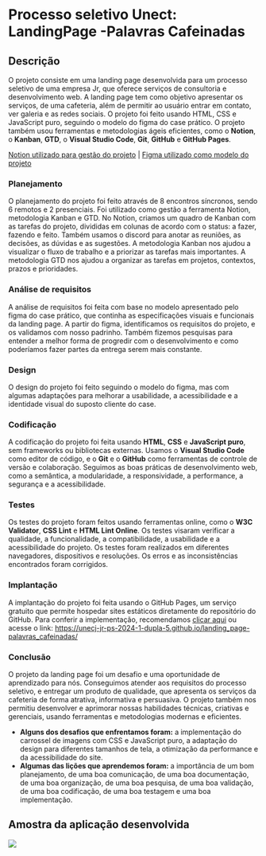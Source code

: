 # Processo seletivo Unect: LandingPage -Palavras Cafeinadas

## Descrição
O projeto consiste em uma landing page desenvolvida para um processo seletivo de uma empresa Jr, que oferece serviços de consultoria e desenvolvimento web. A landing page tem como objetivo apresentar os serviços, de uma cafeteria, além de permitir ao usuário entrar em contato, ver galeria e as redes sociais. O projeto foi feito usando HTML, CSS e JavaScript puro, seguindo o modelo do figma do case prático. O projeto também usou ferramentas e metodologias ágeis eficientes, como o **Notion**, o **Kanban**, **GTD**, o **Visual Studio Code**, **Git**, **GitHub** e **GitHub Pages**.


[Notion utilizado para gestão do projeto](https://educated-pull-494.notion.site/ed8595e8fbe4492ab73648928019f147?v=ac61dbce385e4fbb93de408a0733530e&pvs=4) | [Figma utilizado como modelo do projeto](https://www.figma.com/file/FkBGAlnBsLNp3lZxVlUMTb/PS-2024_1---Palavras-Cafeinadas-(Landing-Page)-(Copy)?type=design&node-id=0%3A1&mode=design&t=zVmSS4KHwc9YVqS3-1)


### Planejamento
O planejamento do projeto foi feito através de 8 encontros síncronos, sendo 6 remotos e 2 presenciais. Foi utilizado como gestão a ferramenta Notion, metodologia Kanban e GTD. No Notion, criamos um quadro de Kanban com as tarefas do projeto, divididas em colunas de acordo com o status: a fazer, fazendo e feito. Também usamos o discord para anotar as reuniões, as decisões, as dúvidas e as sugestões. A metodologia Kanban nos ajudou a visualizar o fluxo de trabalho e a priorizar as tarefas mais importantes. A metodologia GTD nos ajudou a organizar as tarefas em projetos, contextos, prazos e prioridades.

### Análise de requisitos
A análise de requisitos foi feita com base no modelo apresentado pelo figma do case prático, que continha as especificações visuais e funcionais da landing page. A partir do figma, identificamos os requisitos do projeto, e os validamos com nosso padrinho. Também fizemos pesquisas para entender a melhor forma de progredir com o desenvolvimento e como poderíamos fazer partes da entrega serem mais constante.

### Design
O design do projeto foi feito seguindo o modelo do figma, mas com algumas adaptações para melhorar a usabilidade, a acessibilidade e a identidade visual do suposto cliente do case.

### Codificação
A codificação do projeto foi feita usando **HTML**, **CSS** e **JavaScript puro**, sem frameworks ou bibliotecas externas. Usamos o **Visual Studio Code** como editor de código, e o **Git** e o **GitHub** como ferramentas de controle de versão e colaboração. Seguimos as boas práticas de desenvolvimento web, como a semântica, a modularidade, a responsividade, a performance, a segurança e a acessibilidade.

### Testes
Os testes do projeto foram feitos usando ferramentas online, como o **W3C Validator**, **CSS Lint** e **HTML Lint Online**. Os testes visaram verificar a qualidade, a funcionalidade, a compatibilidade, a usabilidade e a acessibilidade do projeto. Os testes foram realizados em diferentes navegadores, dispositivos e resoluções. Os erros e as inconsistências encontrados foram corrigidos.

### Implantação
A implantação do projeto foi feita usando o GitHub Pages, um serviço gratuito que permite hospedar sites estáticos diretamente do repositório do GitHub.
Para conferir a implementação, recomendamos [clicar aqui](https://unecj-jr-ps-2024-1-dupla-5.github.io/landing_page-palavras_cafeinadas/) ou acesse o link: https://unecj-jr-ps-2024-1-dupla-5.github.io/landing_page-palavras_cafeinadas/

### Conclusão
O projeto da landing page foi um desafio e uma oportunidade de aprendizado para nós. Conseguimos atender aos requisitos do processo seletivo, e entregar um produto de qualidade, que apresenta os serviços da cafeteria de forma atrativa, informativa e persuasiva. O projeto também nos permitiu desenvolver e aprimorar nossas habilidades técnicas, criativas e gerenciais, usando ferramentas e metodologias modernas e eficientes. 
* **Alguns dos desafios que enfrentamos foram:** a implementação do carrossel de imagens com CSS e JavaScript puro, a adaptação do design para diferentes tamanhos de tela, a otimização da performance e da acessibilidade do site. 
* **Algumas das lições que aprendemos foram:** a importância de um bom planejamento, de uma boa comunicação, de uma boa documentação, de uma boa organização, de uma boa pesquisa, de uma boa validação, de uma boa codificação, de uma boa testagem e uma boa implementação.

## Amostra da aplicação desenvolvida
![](https://media.discordapp.net/attachments/633087575266951188/1216159036655931482/image.png?ex=65ff5f5d&is=65ecea5d&hm=308e542fd7f982b1646bef535ab7493e7c428ed6612c1520dfd250e96f71d23c&=&format=webp&quality=lossless&width=1920&height=552)
